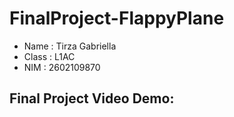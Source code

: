 # FinalProject-FlappyPlane
* Name : Tirza Gabriella
* Class : L1AC
* NIM : 2602109870

## Final Project Video Demo:

